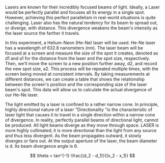 <p>Lasers are known for their incredibly focused beams of light. Ideally, a Laser would be perfectly parallel and focuses all its energy in a single spot. However, achieving this perfect parallelism in real-world situations is quite challenging. Laser also has the natural tendency for its beam to spread out, or diverge, with distance. This divergence weakens the beam's intensity as the laser source the farther it travels.
</p>

<p>In this experiment, a Helium-Neon (He-Ne) laser will be used. He-Ne laser has a wavelength of 632.8 nanometers (nm). The laser beam will be focused at a screen and measure the size of the spot it creates, denoted as d1 and a1 for the distance from the laser and the spot size, respectively. Then, we'll move the screen to a new position further away, d2, and record the new spot size, a2. This process will be repeated multiple times, with the screen being moved at consistent intervals. By taking measurements at different distances, we can create a table that shows the relationship between the screen's position and the corresponding size of the laser beam's spot. This data will allow us to calculate the actual divergence of our He-Ne laser.</p>

<p>The light emitted by a laser is confined to a rather narrow cone. In principle, highly directional nature of a laser "Directionality "is the characteristic of laser light that causes it to travel in a single direction within a narrow cone of divergence. In reality, perfectly parallel beams of directional light, cannot be produced. All light beams diverge as they move through space. LASER is more highly collimated; it is more directional than the light from any source and thus less divergent. As the beam propagates outward, it slowly diverges or fans out. At the output aperture of the laser, the beam diameter is d. Its beam divergence angle is θ. 
</p>


$$ \theta = tan^{-1} \frac{(d_2 - d_1)}{(x_2 - x_1)} $$
<script type="text/javascript" id="MathJax-script" async src="https://cdn.jsdelivr.net/npm/mathjax@3/es5/tex-mml-chtml.js"> </script>